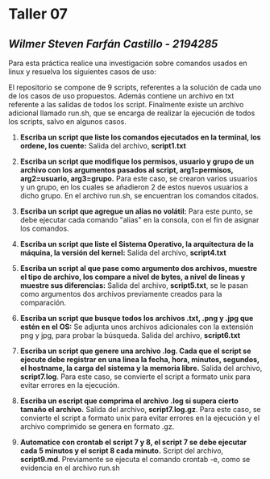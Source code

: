 # Taller 07
## *Wilmer Steven Farfán Castillo - 2194285*

Para esta práctica realice una investigación sobre comandos usados en linux y resuelva los siguientes casos de uso:

El repositorio se compone de 9 scripts, referentes a la solución de cada uno de los casos de uso propuestos. Además contiene un archivo en txt referente a las salidas de todos los script. Finalmente existe un archivo adicional llamado run.sh, que se encarga de realizar la ejecución de todos los scripts, salvo en algunos casos.

1. **Escriba un script que liste los comandos ejecutados en la terminal, los ordene, los cuente:** 
Salida del archivo, **script1.txt**

2. **Escriba un script que modifique los permisos, usuario y grupo de un archivo con los argumentos pasados al script, arg1=permisos, arg2=usuario, arg3=grupo.**
Para este caso, se crearon varios usuarios y un grupo, en los cuales se añadieron 2 de estos nuevos usuarios a dicho grupo. En el archivo run.sh, se encuentran los comandos citados.

3. **Escriba un script que agregue un alias no volátil:** 
Para este punto, se debe ejecutar cada comando "alias" en la consola, con el fin de asignar los comandos.

4. **Escriba un script que liste el Sistema Operativo, la arquitectura de la máquina, la versión del kernel:** 
Salida del archivo, **script4.txt**

5. **Escriba un script al que pase como argumento dos archivos, muestre el tipo de archivo, los compare a nivel de bytes, a nivel de lineas y muestre sus diferencias:** 
Salida del archivo, **script5.txt**, se le pasan como argumentos dos archivos previamente creados para la comparación.

6. **Escriba un script que busque todos los archivos .txt, .png y .jpg que estén en el OS:** 
Se adjunta unos archivos adicionales con la extensión png y jpg, para probar la búsqueda. Salida del archivo, **script6.txt**

7. **Escriba un script que genere una archivo .log. Cada que el script se ejecute debe registrar en una linea la fecha, hora, minutos, segundos, el hostname, la carga del sistema y la memoria libre.** Salida del archivo, **script7.log**. Para este caso, se convierte el script a formato unix para evitar errores en la ejecución.

8. **Escriba un escript que comprima el archivo .log si supera cierto tamaño el archivo.** Salida del archivo, **script7.log.gz**. Para este caso, se convierte el script a formato unix para evitar errores en la ejecución y el archivo comprimido se genera en formato .gz.

9. **Automatice con crontab el script 7 y 8, el script 7 se debe ejecutar cada 5 minutos y el script 8 cada minuto.** Script del archivo, **script9.md**. Previamente se ejecuta el comando crontab -e, como se evidencia en el archivo run.sh

